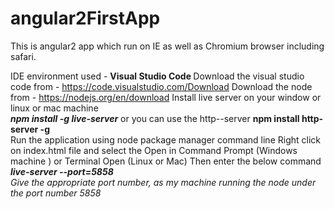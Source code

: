 # angular2FirstApp

This is angular2 app which run on IE as well as Chromium browser including safari.

IDE environment used - <b>Visual Studio Code </b>
Download the visual studio code from - <a>https://code.visualstudio.com/Download </a>
Download the node from  - <a> https://nodejs.org/en/download </a>
Install live server on your window or linux  or mac machine
 </br>  <b><i>npm install -g live-server</i></b>
 or you can use the http--server <b>npm install http-server -g</b>
 </br>
Run the application using node package manager command line
Right click on index.html file and select the Open in Command Prompt (Windows machine ) or Terminal Open (Linux or Mac)
Then enter the below command 
</br>
<b><i>live-server --port=5858<i></b>
</br>
Give the appropriate port number, as my machine running the node under the port number 5858
